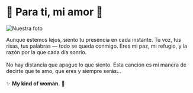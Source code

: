<!DOCTYPE html>
<html lang="es">
<head>
<meta charset="UTF-8">
<meta name="viewport" content="width=device-width, initial-scale=1.0">
<title>My Kind of Woman 💖</title>
<style>
  @import url('https://fonts.googleapis.com/css2?family=Great+Vibes&display=swap');

  body {
    margin: 0;
    padding: 0;
    background: radial-gradient(circle at center, #111 0%, #000 100%);
    overflow: hidden;
    height: 100vh;
    display: flex;
    flex-direction: column;
    justify-content: center;
    align-items: center;
    color: #fff;
    font-family: 'Great Vibes', cursive;
    text-align: center;
  }

  h1 {
    font-size: 2.8em;
    color: #ffb6c1;
    text-shadow: 0 0 10px #ffb6c1, 0 0 30px #ff69b4;
    animation: pulse 3s infinite alternate;
  }

  p {
    width: 80%;
    margin: 30px auto;
    font-size: 1.6em;
    line-height: 1.8em;
    color: #fff8f8;
    text-shadow: 0 0 10px #ffb6c1;
    animation: fadeIn 4s ease forwards;
    opacity: 0.9;
  }

  @keyframes pulse {
    from { text-shadow: 0 0 10px #ffb6c1; }
    to { text-shadow: 0 0 25px #ff69b4; }
  }

  @keyframes fadeIn {
    from {opacity: 0; transform: translateY(20px);}
    to {opacity: 1; transform: translateY(0);}
  }

  .foto {
    width: 250px;
    height: 250px;
    border-radius: 20px;
    border: 3px solid #ffb6c1;
    box-shadow: 0 0 20px #ff69b4;
    object-fit: cover;
    margin-bottom: 20px;
    animation: pulse 4s infinite alternate;
  }

  .heart, .sparkle {
    position: absolute;
    opacity: 0.8;
    pointer-events: none;
  }

  .heart {
    color: #ff69b4;
    font-size: 25px;
    animation: float 8s linear infinite;
  }

  .sparkle {
    color: #ffe4e1;
    font-size: 15px;
    animation: float 6s linear infinite;
  }

  @keyframes float {
    0% { transform: translateY(100vh) scale(1); opacity: 0; }
    20% { opacity: 1; }
    100% { transform: translateY(-10vh) scale(1.5); opacity: 0; }
  }
</style>
</head>
<body>
  <h1>💌 Para ti, mi amor 💌</h1>

  <img src="foto.png" alt="Nuestra foto" class="foto">

  <p>
  Aunque estemos lejos, siento tu presencia en cada instante.  
  Tu voz, tus risas, tus palabras — todo se queda conmigo.  
  Eres mi paz, mi refugio, y la razón por la que cada día sonrío.  
  <br><br>
  No hay distancia que apague lo que siento.  
  Esta canción es mi manera de decirte que te amo,  
  que eres y siempre serás...  
  <br><br>
  ✨ <strong>My kind of woman.</strong> 💖  
  </p>

  <audio autoplay loop>
    <source src="https://dl.dropboxusercontent.com/scl/fi/awq5u3j23k9s0x6c7d4mt/MyKindOfWoman.mp3?rlkey=smw7a2cb7zkp7fd3fsvd2u9q4&dl=0" type="audio/mp3">
  </audio>

  <script>
    function createElement(symbol, className, count) {
      for (let i = 0; i < count; i++) {
        let el = document.createElement('div');
        el.innerHTML = symbol;
        el.classList.add(className);
        el.style.left = Math.random() * 100 + 'vw';
        el.style.animationDuration = 5 + Math.random() * 7 + 's';
        el.style.fontSize = 15 + Math.random() * 20 + 'px';
        document.body.appendChild(el);
      }
    }

    createElement('❤️', 'heart', 25);
    createElement('✨', 'sparkle', 20);

    document.addEventListener('mousemove', e => {
      document.body.style.backgroundPositionX = e.clientX / 40 + 'px';
      document.body.style.backgroundPositionY = e.clientY / 40 + 'px';
    });
  </script>
</body>
</html>
